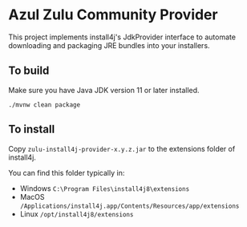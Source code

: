 # Azul Zulu Community Provider

This project implements install4j's JdkProvider interface to automate downloading and packaging JRE bundles into your installers.

## To build

Make sure you have Java JDK version 11 or later installed.
```
./mvnw clean package
```


## To install

Copy `zulu-install4j-provider-x.y.z.jar` to the extensions folder of install4j.

You can find this folder typically in:
 * Windows `C:\Program Files\install4j8\extensions`
 * MacOS `/Applications/install4j.app/Contents/Resources/app/extensions`
 * Linux `/opt/install4j8/extensions`

